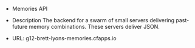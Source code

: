 * Memories API

* Description
  The backend for a swarm of small servers delivering past-future memory combinations.  These servers deliver JSON.

* URL: 
  g12-brett-lyons-memories.cfapps.io
